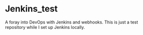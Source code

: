 # Jenkins_test
A foray into DevOps with Jenkins and webhooks. 
This is just a test repository while I set up Jenkins locally.
